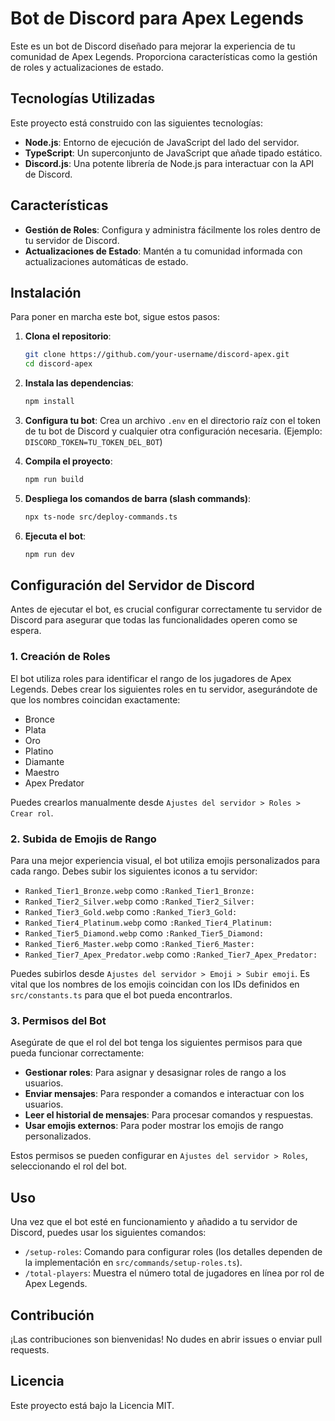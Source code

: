 # Bot de Discord para Apex Legends

Este es un bot de Discord diseñado para mejorar la experiencia de tu comunidad de Apex Legends. Proporciona características como la gestión de roles y actualizaciones de estado.

## Tecnologías Utilizadas

Este proyecto está construido con las siguientes tecnologías:

- **Node.js**: Entorno de ejecución de JavaScript del lado del servidor.
- **TypeScript**: Un superconjunto de JavaScript que añade tipado estático.
- **Discord.js**: Una potente librería de Node.js para interactuar con la API de Discord.

## Características

- **Gestión de Roles**: Configura y administra fácilmente los roles dentro de tu servidor de Discord.
- **Actualizaciones de Estado**: Mantén a tu comunidad informada con actualizaciones automáticas de estado.

## Instalación

Para poner en marcha este bot, sigue estos pasos:

1.  **Clona el repositorio**:

    ```bash
    git clone https://github.com/your-username/discord-apex.git
    cd discord-apex
    ```

2.  **Instala las dependencias**:

    ```bash
    npm install
    ```

3.  **Configura tu bot**: Crea un archivo `.env` en el directorio raíz con el token de tu bot de Discord y cualquier otra configuración necesaria. (Ejemplo: `DISCORD_TOKEN=TU_TOKEN_DEL_BOT`)

4.  **Compila el proyecto**:

    ```bash
    npm run build
    ```

5.  **Despliega los comandos de barra (slash commands)**:

    ```bash
    npx ts-node src/deploy-commands.ts
    ```

6.  **Ejecuta el bot**:
    ```bash
    npm run dev
    ```

## Configuración del Servidor de Discord

Antes de ejecutar el bot, es crucial configurar correctamente tu servidor de Discord para asegurar que todas las funcionalidades operen como se espera.

### 1. Creación de Roles

El bot utiliza roles para identificar el rango de los jugadores de Apex Legends. Debes crear los siguientes roles en tu servidor, asegurándote de que los nombres coincidan exactamente:

-   Bronce
-   Plata
-   Oro
-   Platino
-   Diamante
-   Maestro
-   Apex Predator

Puedes crearlos manualmente desde `Ajustes del servidor > Roles > Crear rol`.

### 2. Subida de Emojis de Rango

Para una mejor experiencia visual, el bot utiliza emojis personalizados para cada rango. Debes subir los siguientes iconos a tu servidor:

-   `Ranked_Tier1_Bronze.webp` como `:Ranked_Tier1_Bronze:`
-   `Ranked_Tier2_Silver.webp` como `:Ranked_Tier2_Silver:`
-   `Ranked_Tier3_Gold.webp` como `:Ranked_Tier3_Gold:`
-   `Ranked_Tier4_Platinum.webp` como `:Ranked_Tier4_Platinum:`
-   `Ranked_Tier5_Diamond.webp` como `:Ranked_Tier5_Diamond:`
-   `Ranked_Tier6_Master.webp` como `:Ranked_Tier6_Master:`
-   `Ranked_Tier7_Apex_Predator.webp` como `:Ranked_Tier7_Apex_Predator:`

Puedes subirlos desde `Ajustes del servidor > Emoji > Subir emoji`. Es vital que los nombres de los emojis coincidan con los IDs definidos en `src/constants.ts` para que el bot pueda encontrarlos.

### 3. Permisos del Bot

Asegúrate de que el rol del bot tenga los siguientes permisos para que pueda funcionar correctamente:

-   **Gestionar roles**: Para asignar y desasignar roles de rango a los usuarios.
-   **Enviar mensajes**: Para responder a comandos e interactuar con los usuarios.
-   **Leer el historial de mensajes**: Para procesar comandos y respuestas.
-   **Usar emojis externos**: Para poder mostrar los emojis de rango personalizados.

Estos permisos se pueden configurar en `Ajustes del servidor > Roles`, seleccionando el rol del bot.

## Uso

Una vez que el bot esté en funcionamiento y añadido a tu servidor de Discord, puedes usar los siguientes comandos:

- `/setup-roles`: Comando para configurar roles (los detalles dependen de la implementación en `src/commands/setup-roles.ts`).
- `/total-players`: Muestra el número total de jugadores en línea por rol de Apex Legends.

## Contribución

¡Las contribuciones son bienvenidas! No dudes en abrir issues o enviar pull requests.

## Licencia

Este proyecto está bajo la Licencia MIT.
